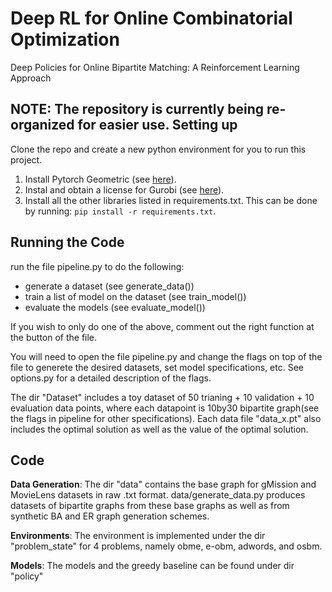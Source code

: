 Deep RL for Online Combinatorial Optimization
==============================

Deep Policies for Online Bipartite Matching: A Reinforcement Learning Approach

NOTE: The repository is currently being re-organized for easier use.
Setting up
------------
Clone the repo and create a new python environment for you to run this project.
1. Install Pytorch Geometric (see [here](https://pytorch-geometric.readthedocs.io/en/latest/notes/installation.html)).
2. Instal and obtain a license for Gurobi (see [here](https://www.gurobi.com/documentation/9.1/quickstart_mac/cs_using_pip_to_install_gr.html)).
3. Install all the other libraries listed in requirements.txt. This can be done by running:
`pip install -r requirements.txt`.


Running the Code
------------
run the file pipeline.py to do the following:
- generate a dataset (see generate_data())
- train a list of model on the dataset (see train_model())
- evaluate the models (see evaluate_model())

If you wish to only do one of the above, comment out the right function at the button of the file. 

You will need to open the file pipeline.py and change the flags on top of the file to generete the desired datasets, set model specifications, etc. See options.py for a detailed description of the flags. 

The dir "Dataset" includes a toy dataset of 50 trianing + 10 validation + 10 evaluation data points, where each datapoint is 10by30 bipartite graph(see the flags in pipeline for other specifications). Each data file "data_x.pt" also includes the optimal solution as well as the value of the optimal solution.

Code
--------
**Data Generation**: The dir "data" contains the base graph for gMission and MovieLens datasets in raw .txt format. data/generate_data.py produces datasets of bipartite graphs from these base graphs as well as from synthetic BA and ER graph generation schemes. 

**Environments**: The environment is implemented under the dir "problem_state" for  4 problems, namely obme, e-obm, adwords, and osbm.

**Models**: The models and the greedy baseline can be found under dir "policy"

